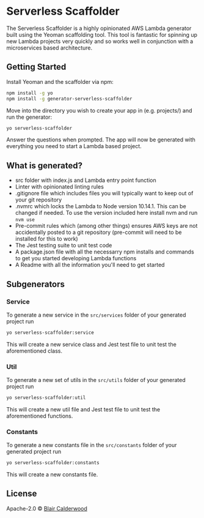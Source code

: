 # Serverless Scaffolder
The Serverless Scaffolder is a highly opinionated AWS Lambda generator built using the Yeoman scaffolding tool. This tool is fantastic for spinning up new Lambda projects very quickly and so works well in conjunction with a microservices based architecture.

## Getting Started
Install Yeoman and the scaffolder via npm:
```bash
npm install -g yo
npm install -g generator-serverless-scaffolder
```

Move into the directory you wish to create your app in (e.g. projects/) and run the generator:
```bash
yo serverless-scaffolder
```

Answer the questions when prompted. The app will now be generated with everything you need to start a Lambda based project.

## What is generated?
- src folder with index.js and Lambda entry point function
- Linter with opinionated linting rules
- .gitignore file which includes files you will typically want to keep out of your git repository
- .nvmrc which locks the Lambda to Node version 10.14.1. This can be changed if needed. To use the version included here install nvm and run `nvm use`
- Pre-commit rules which (among other things) ensures AWS keys are not accidentally posted to a git repository (pre-commit will need to be installed for this to work)
- The Jest testing suite to unit test code
- A package.json file with all the necessarry npm installs and commands to get you started developing Lambda functions
- A Readme with all the information you'll need to get started

## Subgenerators

### Service
To generate a new service in the `src/services` folder of your generated project run
```bash
yo serverless-scaffolder:service
```
This will create a new service class and Jest test file to unit test the aforementioned class.

### Util
To generate a new set of utils in the `src/utils` folder of your generated project run
```bash
yo serverless-scaffolder:util
```
This will create a new util file and Jest test file to unit test the aforementioned functions.

### Constants
To generate a new constants file in the `src/constants` folder of your generated project run
```bash
yo serverless-scaffolder:constants
```
This will create a new constants file.

## License

Apache-2.0 © [Blair Calderwood]()